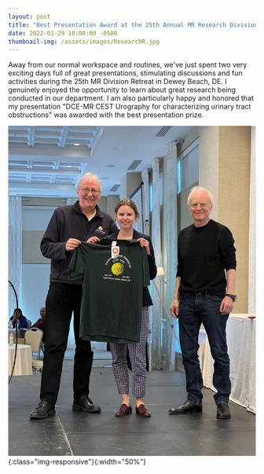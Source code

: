 ```yaml
---
layout: post
title: "Best Presentation Award at the 25th Annual MR Research Division Retreat"
date: 2022-01-29 10:00:00 -0500
thumbnail-img: /assets/images/ResearchR.jpg
---
```

Away from our normal workspace and routines, we've just spent two very exciting days full of great presentations, stimulating discussions and fun activities during the 25th MR Division Retreat in Dewey Beach, DE.
I genuinely enjoyed the opportunity to learn about great research being conducted in our department.
I am also particularly happy and honored that my presentation "DCE-MR CEST Urography for characterizing urinary tract obstructions" was awarded with the best presentation prize.

![Best Presentation Award](/assets/images/PeterJuliaPaul.jpg){:class="img-responsive"}{:width="50%"}
